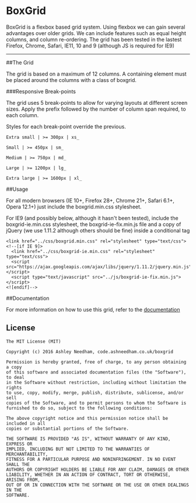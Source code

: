 # BoxGrid
BoxGrid is a flexbox based grid system. Using flexbox we can gain several advantages over older grids. We can include features such as equal height columns, and column re-ordering.
The grid has been tested in the lastest Firefox, Chrome, Safari, IE11, 10 and 9 (although JS is required for IE9)

---

##The Grid

The grid is based on a maximum of 12 columns. A containing element must be placed around the columns with a class of boxgrid.

###Responsive Break-points

The grid uses 5 break-points to allow for varying layouts at different screen sizes. Apply the prefix followed by the number of column span required, to each column.

Styles for each break-point override the previous.

`Extra small | >= 300px | xs_`

`Small | >= 450px | sm_`

`Medium | >= 750px | md_`

`Large | >= 1200px | lg_`

`Extra large | >= 1600px | xl_`

##Usage

For all modern browsers (IE 10+, Firefox 28+, Chrome 21+, Safari 6.1+, Opera 12.1+) just include the boxgrid.min.css stylesheet.

For IE9 (and possibly below, although it hasn't been tested), include the boxgrid-ie.min.css stylesheet, the boxgrid-ie-fix.min.js file and a copy of jQuery (we use 1.11.2 although others should be fine) inside a conditional tag
```
<link href="../css/boxgrid.min.css" rel="stylesheet" type="text/css">
<!--[if IE 9]>
  <link href="../css/boxgrid-ie.min.css" rel="stylesheet" type="text/css">
  <script src="https://ajax.googleapis.com/ajax/libs/jquery/1.11.2/jquery.min.js"></script>
  <script type="text/javascript" src="../js/boxgrid-ie-fix.min.js"></script>
<![endif]--> 
```

##Documentation

For more information on how to use this grid, refer to the [documentation](http://code.ashneedham.co.uk/boxgrid)


## License
```
The MIT License (MIT)

Copyright (c) 2016 Ashley Needham, code.ashneedham.co.uk/boxgrid

Permission is hereby granted, free of charge, to any person obtaining a copy
of this software and associated documentation files (the "Software"), to deal
in the Software without restriction, including without limitation the rights
to use, copy, modify, merge, publish, distribute, sublicense, and/or sell
copies of the Software, and to permit persons to whom the Software is
furnished to do so, subject to the following conditions:

The above copyright notice and this permission notice shall be included in all
copies or substantial portions of the Software.

THE SOFTWARE IS PROVIDED "AS IS", WITHOUT WARRANTY OF ANY KIND, EXPRESS OR
IMPLIED, INCLUDING BUT NOT LIMITED TO THE WARRANTIES OF MERCHANTABILITY,
FITNESS FOR A PARTICULAR PURPOSE AND NONINFRINGEMENT. IN NO EVENT SHALL THE
AUTHORS OR COPYRIGHT HOLDERS BE LIABLE FOR ANY CLAIM, DAMAGES OR OTHER
LIABILITY, WHETHER IN AN ACTION OF CONTRACT, TORT OR OTHERWISE, ARISING FROM,
OUT OF OR IN CONNECTION WITH THE SOFTWARE OR THE USE OR OTHER DEALINGS IN THE
SOFTWARE.
```
